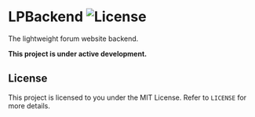 # LPBackend ![License](https://img.shields.io/badge/license-MIT-blue.svg?style=plastic)

The lightweight forum website backend.

**This project is under active development.**

## License

This project is licensed to you under the MIT License. Refer to `LICENSE` for more details.
